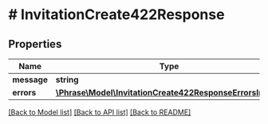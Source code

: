# # InvitationCreate422Response

## Properties

Name | Type | Description | Notes
------------ | ------------- | ------------- | -------------
**message** | **string** |  | [optional] 
**errors** | [**\Phrase\Model\InvitationCreate422ResponseErrorsInner[]**](InvitationCreate422ResponseErrorsInner.md) |  | [optional] 

[[Back to Model list]](../../README.md#documentation-for-models) [[Back to API list]](../../README.md#documentation-for-api-endpoints) [[Back to README]](../../README.md)


